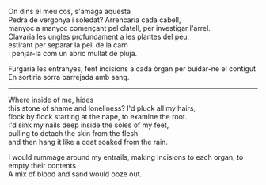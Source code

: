 On dins el meu cos, s'amaga aquesta  
Pedra de vergonya i soledat? Arrencaria cada cabell,  
manyoc a manyoc començant pel clatell, per investigar l'arrel.  
Clavaria les ungles profundament a les plantes del peu,  
estirant per separar la pell de la carn  
i penjar-la com un abric mullat de pluja.  
  
Furgaria les entranyes, fent incisions a cada òrgan per buidar-ne el contigut  
En sortiria sorra barrejada amb sang.  
  
---  
  
Where inside of me, hides  
this stone of shame and loneliness? I'd pluck all my hairs,  
flock by flock starting at the nape, to examine the root.  
I'd sink my nails deep inside the soles of my feet,  
pulling to detach the skin from the flesh  
and then hang it like a coat soaked from the rain.  
  
I would rummage around my entrails, making incisions to each organ, to empty their contents  
A mix of blood and sand would ooze out.  

